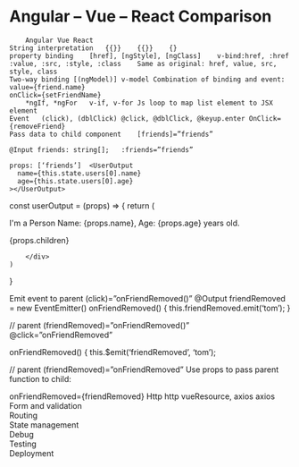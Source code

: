 # Angular – Vue – React Comparison

```
	Angular	Vue	React
String interpretation	{{}}	{{}}	{}
property binding	[href], [ngStyle], [ngClass]	v-bind:href, :href
:value, :src, :style, :class	Same as original: href, value, src, style, class 
Two-way binding	[(ngModel)]	v-model	Combination of binding and event:
value={friend.name}
onClick={setFriendName}
	*ngIf, *ngFor	v-if, v-for	Js loop to map list element to JSX element
Event	(click), (dblClick)	@click, @dblClick, @keyup.enter	OnClick={removeFriend}
Pass data to child component	[friends]=”friends”

@Input friends: string[];	:friends=”friends”

props: [‘friends’]	<UserOutput
  name={this.state.users[0].name}
  age={this.state.users[0].age}
></UserOutput>
```


const userOutput = (props) => {
    return (
        <div>
            <p onClick={props.click}>
                I'm a Person
                Name: {props.name}, 
                Age: {props.age} years old. </p>
            <p>{props.children}</p>

        </div>
    )
}

Emit event to parent	(click)=”onFriendRemoved()”
@Output friendRemoved = new EventEmitter()
onFriendRemoved() {
    this.friendRemoved.emit(‘tom’);
}

// parent
(friendRemoved)=”onFriendRemoved()”	@click=”onFriendRemoved”

onFriendRemoved() {
  this.$emit(‘friendRemoved’, ‘tom’);

// parent
(friendRemoved)=”onFriendRemoved”	Use props to pass parent function to child:

onFriendRemoved={friendRemoved}
Http	http
	vueResource, axios	axios
Form and validation			
Routing			
State management			
Debug			
Testing			
Deployment			
